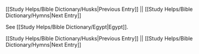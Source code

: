 [[Study Helps/Bible Dictionary/Husks|Previous Entry]]  ||  [[Study Helps/Bible Dictionary/Hymns|Next Entry]]

 See [[Study Helps/Bible Dictionary/Egypt|Egypt]].

[[Study Helps/Bible Dictionary/Husks|Previous Entry]]  ||  [[Study Helps/Bible Dictionary/Hymns|Next Entry]]